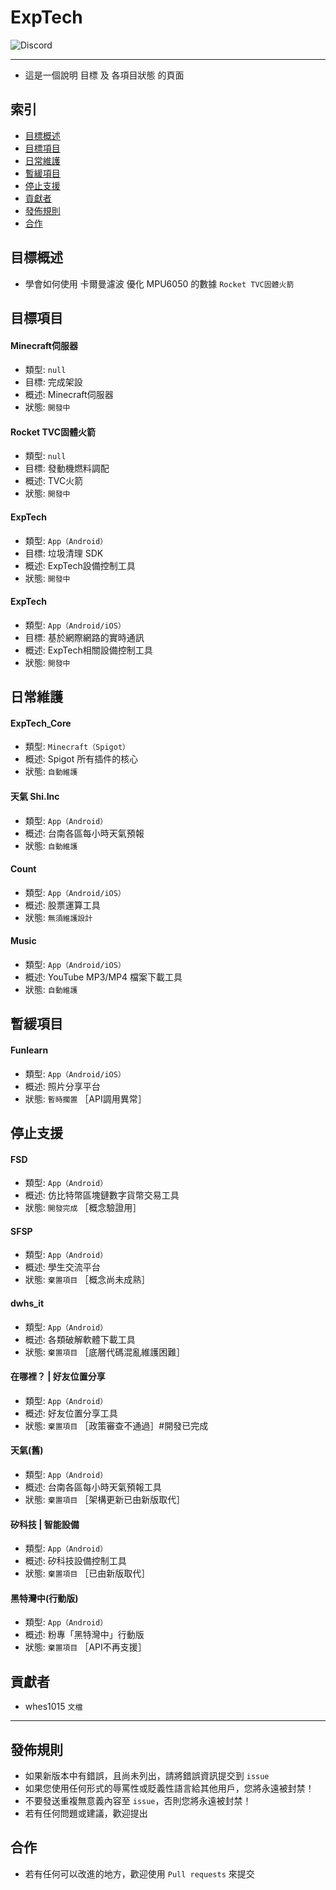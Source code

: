 # ExpTech
<img alt="Discord" src="https://img.shields.io/discord/926545182407688273">

------

- 這是一個說明 目標 及 各項目狀態 的頁面

## 索引
- [目標概述](#目標概述)
- [目標項目](#目標項目)
- [日常維護](#日常維護)
- [暫緩項目](#暫緩項目)
- [停止支援](#停止支援)
- [貢獻者](#貢獻者)
- [發佈規則](#發佈規則)
- [合作](#合作)

## 目標概述
- 學會如何使用 卡爾曼濾波 優化 MPU6050 的數據 `Rocket TVC固體火箭`

## 目標項目
#### Minecraft伺服器
- 類型: `null`
- 目標: 完成架設
- 概述: Minecraft伺服器
- 狀態: `開發中`
#### Rocket TVC固體火箭
- 類型: `null`
- 目標: 發動機燃料調配
- 概述: TVC火箭
- 狀態: `開發中`
#### ExpTech
- 類型: `App（Android）`
- 目標: 垃圾清理 SDK
- 概述: ExpTech設備控制工具
- 狀態: `開發中`
#### ExpTech
- 類型: `App（Android/iOS）`
- 目標: 基於網際網路的實時通訊
- 概述: ExpTech相關設備控制工具
- 狀態: `開發中`

## 日常維護
#### ExpTech_Core
- 類型: `Minecraft（Spigot）`
- 概述: Spigot 所有插件的核心
- 狀態: `自動維護`
#### 天氣 Shi.Inc
- 類型: `App（Android）`
- 概述: 台南各區每小時天氣預報
- 狀態: `自動維護`
#### Count
- 類型: `App（Android/iOS）`
- 概述: 股票運算工具
- 狀態: `無須維護設計`
#### Music
- 類型: `App（Android/iOS）`
- 概述: YouTube MP3/MP4 檔案下載工具
- 狀態: `自動維護`

## 暫緩項目
#### Funlearn
- 類型: `App（Android/iOS）`
- 概述: 照片分享平台
- 狀態: `暫時擱置` ［API調用異常］

## 停止支援
#### FSD
- 類型: `App（Android）`
- 概述: 仿比特幣區塊鏈數字貨幣交易工具
- 狀態: `開發完成` ［概念驗證用］
#### SFSP
- 類型: `App（Android）`
- 概述: 學生交流平台
- 狀態: `棄置項目` ［概念尚未成熟］
#### dwhs_it
- 類型: `App（Android）`
- 概述: 各類破解軟體下載工具
- 狀態: `棄置項目` ［底層代碼混亂維護困難］
#### 在哪裡？ | 好友位置分享
- 類型: `App（Android）`
- 概述: 好友位置分享工具
- 狀態: `棄置項目` ［政策審查不通過］#開發已完成
#### 天氣(舊)
- 類型: `App（Android）`
- 概述: 台南各區每小時天氣預報工具
- 狀態: `棄置項目` ［架構更新已由新版取代］
#### 矽科技 | 智能設備
- 類型: `App（Android）`
- 概述: 矽科技設備控制工具
- 狀態: `棄置項目` ［已由新版取代］
#### 黑特灣中(行動版)
- 類型: `App（Android）`
- 概述: 粉專「黑特灣中」行動版
- 狀態: `棄置項目` ［API不再支援］

## 貢獻者
- whes1015 `文檔`

------

## 發佈規則
- 如果新版本中有錯誤，且尚未列出，請將錯誤資訊提交到 ```issue```
- 如果您使用任何形式的辱罵性或貶義性語言給其他用戶，您將永遠被封禁！
- 不要發送重複無意義內容至 ```issue```，否則您將永遠被封禁！
- 若有任何問題或建議，歡迎提出

## 合作
- 若有任何可以改進的地方，歡迎使用 ```Pull requests``` 來提交
